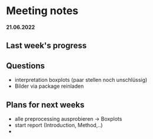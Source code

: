 # Meeting notes
**21.06.2022**
## Last week's progress

## Questions
- interpretation boxplots (paar stellen noch unschlüssig)
- Bilder via package reinladen

## Plans for next weeks
- alle preprocessing ausprobieren -> Boxplots
- start report (Introduction, Method,..)
- 